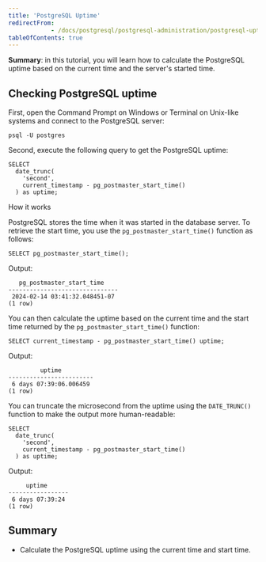 ```yaml
---
title: 'PostgreSQL Uptime'
redirectFrom: 
            - /docs/postgresql/postgresql-administration/postgresql-uptime/
tableOfContents: true
---
```



**Summary**: in this tutorial, you will learn how to calculate the PostgreSQL uptime based on the current time and the server's started time.





## Checking PostgreSQL uptime





First, open the Command Prompt on Windows or Terminal on Unix-like systems and connect to the PostgreSQL server:





```
psql -U postgres
```





Second, execute the following query to get the PostgreSQL uptime:





```
SELECT
  date_trunc(
    'second',
    current_timestamp - pg_postmaster_start_time()
  ) as uptime;
```





How it works





PostgreSQL stores the time when it was started in the database server. To retrieve the start time, you use the `pg_postmaster_start_time()` function as follows:





```
SELECT pg_postmaster_start_time();
```





Output:





```
   pg_postmaster_start_time
-------------------------------
 2024-02-14 03:41:32.048451-07
(1 row)
```





You can then calculate the uptime based on the current time and the start time returned by the `pg_postmaster_start_time()` function:





```
SELECT current_timestamp - pg_postmaster_start_time() uptime;
```





Output:





```
         uptime
------------------------
 6 days 07:39:06.006459
(1 row)
```





You can truncate the microsecond from the uptime using the `DATE_TRUNC()` function to make the output more human-readable:





```
SELECT
  date_trunc(
    'second',
    current_timestamp - pg_postmaster_start_time()
  ) as uptime;
```





Output:





```
     uptime
-----------------
 6 days 07:39:24
(1 row)
```





## Summary





- Calculate the PostgreSQL uptime using the current time and start time.


